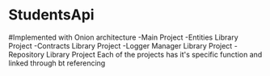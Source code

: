 # StudentsApi
#Implemented with Onion architecture
-Main Project
-Entities Library Project
-Contracts Library Project
-Logger Manager Library Project
-Repository Library Project
Each of the projects has it's specific function and linked through bt referencing 
